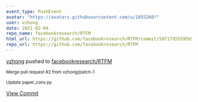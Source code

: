 ```yaml
---
event_type: PushEvent
avatar: "https://avatars.githubusercontent.com/u/1855260?"
user: vzhong
date: 2021-02-04
repo_name: facebookresearch/RTFM
html_url: https://github.com/facebookresearch/RTFM/commit/58f17955595b5a127c96d045d896fcbcc7d4b570
repo_url: https://github.com/facebookresearch/RTFM
---
```


<a href='https://github.com/vzhong' target='_blank'>vzhong</a> pushed to <a href='https://github.com/facebookresearch/RTFM' target='_blank'>facebookresearch/RTFM</a>

<small>Merge pull request #2 from vzhong/patch-1

Update paper_conv.py</small>

<a href='https://github.com/facebookresearch/RTFM/commit/58f17955595b5a127c96d045d896fcbcc7d4b570' target='_blank'>View Commit</a>